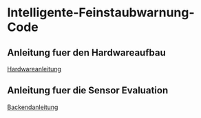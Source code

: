 # Intelligente-Feinstaubwarnung-Code

## Anleitung fuer den Hardwareaufbau
[Hardwareanleitung](/HardwareConstruction/README_SDS_TTN.md)
## Anleitung fuer die Sensor Evaluation
[Backendanleitung](/SensorEvaluation/README.md)
